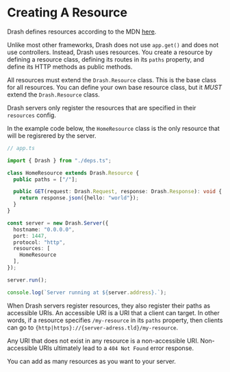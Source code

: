 # Creating A Resource

Drash defines resources according to the MDN [here](https://developer.mozilla.org/en-US/docs/Web/HTTP/Basics_of_HTTP/Identifying_resources_on_the_Web).

Unlike most other frameworks, Drash does not use `app.get()` and does not use controllers. Instead, Drash uses resources. You create a resource by defining a resource class, defining its routes in its `paths` property, and define its HTTP methods as public methods.

All resources must extend the `Drash.Resource` class. This is the base class for all resources. You can define your own base resource class, but it _MUST_ extend the `Drash.Resource` class.

Drash servers only register the resources that are specified in their `resources` config.

In the example code below, the `HomeResource` class is the only resource that will be regisrered by the server.

```typescript
// app.ts

import { Drash } from "./deps.ts";

class HomeResource extends Drash.Resource {
  public paths = ["/"];

  public GET(request: Drash.Request, response: Drash.Response): void {
    return response.json({hello: "world"});
  }
}

const server = new Drash.Server({
  hostname: "0.0.0.0",
  port: 1447,
  protocol: "http",
  resources: [
    HomeResource
  ],
});

server.run();

console.log(`Server running at ${server.address}.`);
```

When Drash servers register resources, they also register their paths as accessible URIs. An accessible URI is a URI that a client can target. In other words, if a resource specifies `/my-resource` in its `paths` property, then clients can go to `{http|https}://{server-adress.tld}/my-resource`.

Any URI that does not exist in any resource is a non-accessible URI. Non-accessible URIs ultimately lead to a `404 Not Found` error response.

You can add as many resources as you want to your server.